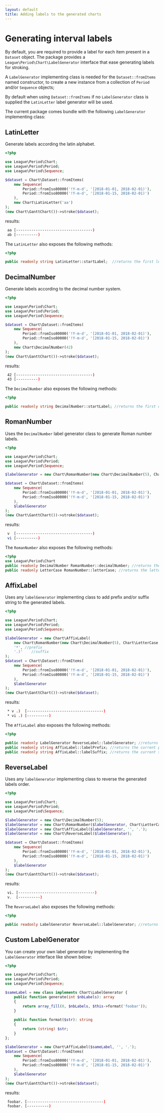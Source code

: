 ```yaml
---
layout: default
title: Adding labels to the generated charts
---
```


# Generating interval labels

By default, you are required to provide a label for each item present in a `Dataset` object.
The package provides a `League\Period\Chart\LabelGenerator` interface that ease generating labels for stroking.

A `LabelGenerator` implementing class is needed for the `Dataset::fromItems` named constructor, to create a new instance from a collection of `Period` and/or `Sequence` objects;

<p class="message-notice">By default when using <code>Dataset::fromItems</code> if no <code>LabelGenerator</code> class is supplied the <code>LatinLetter</code> label generator will be used.</p>

The current package comes bundle with the following `LabelGenerator` implementing class:

## LatinLetter

Generate labels according the latin alphabet.

~~~php
<?php

use League\Period\Chart;
use League\Period\Period;
use League\Period\Sequence;

$dataset = Chart\Dataset::fromItems(
    new Sequence(
        Period::fromIso80000('!Y-m-d', '[2018-01-01, 2018-02-01)'), 
        Period::fromIso80000('!Y-m-d', '[2018-01-15, 2018-02-01)')
    ),
    new Chart\LatinLetter('aa')
);
(new Chart\GanttChart())->stroke($dataset);
~~~

results:

~~~bash
 aa [-----------------------------------)
 ab [----------)
~~~

The `LatinLetter` also exposes the following methods:

~~~php
<?php

public readonly string LatinLetter::startLabel;  //returns the first letter to be used
~~~

## DecimalNumber

Generate labels according to the decimal number system.

~~~php
<?php

use League\Period\Chart;
use League\Period\Period;
use League\Period\Sequence;

$dataset = Chart\Dataset::fromItems(
    new Sequence(
        Period::fromIso80000('!Y-m-d', '[2018-01-01, 2018-02-01)'), 
        Period::fromIso80000('!Y-m-d', '[2018-01-15, 2018-02-01)')
    ),
    new Chart\DecimalNumber(42)
);
(new Chart\GanttChart())->stroke($dataset);
~~~

results:

~~~bash
 42 [-----------------------------------)
 43 [----------)
~~~

The `DecimalNumber` also exposes the following methods:

~~~php
<?php

public readonly string DecimalNumber::startLabel; //returns the first decimal number to be used
~~~

## RomanNumber

Uses the `DecimalNumber` label generator class to generate Roman number labels.

~~~php
<?php

use League\Period\Chart;
use League\Period\Period;
use League\Period\Sequence;

$labelGenerator = new Chart\RomanNumber(new Chart\DecimalNumber(5), Chart\LetterCase::Lower);

$dataset = Chart\Dataset::fromItems(
    new Sequence(
        Period::fromIso80000('!Y-m-d', '[2018-01-01, 2018-02-01)'),
        Period::fromIso80000('!Y-m-d', '[2018-01-15, 2018-02-01)')
    ),
    $labelGenerator
);
(new Chart\GanttChart())->stroke($dataset);
~~~

results:

~~~bash
 v  [-----------------------------------)
 vi [----------)
~~~

The `RomanNumber` also exposes the following methods:

~~~php
<?php
use League\Period\Chart
public readonly DecimalNumber RomanNumber::decimalNumber; //returns the decimal number generator
public readonly LetterCase RomanNumber::letterCase; //returns the letter casing used
~~~

## AffixLabel

Uses any `labelGenerator` implementing class to add prefix and/or suffix string to the generated labels.

~~~php
<?php

use League\Period\Chart;
use League\Period\Period;
use League\Period\Sequence;

$labelGenerator = new Chart\AffixLabel(
    new Chart\RomanNumber(new Chart\DecimalNumber(5), Chart\LetterCase::Lower),
    '*', //prefix
    '.)'    //suffix
);
$dataset = Chart\Dataset::fromItems(
    new Sequence(
        Period::fromIso80000('!Y-m-d', '[2018-01-01, 2018-02-01)'),
        Period::fromIso80000('!Y-m-d', '[2018-01-15, 2018-02-01)')
    ),
    $labelGenerator
);
(new Chart\GanttChart())->stroke($dataset);
~~~

results:

~~~bash
 * v .)  [-----------------------------------)
 * vi .) [----------)
~~~

The `AffixLabel` also exposes the following methods:

~~~php
<?php

public readonly LabelGenerator ReverseLabel::labelGenerator; //returns the decorated LabelGenerator
public readonly string AffixLabel::labelPrefix; //returns the current prefix
public readonly string AffixLabel::labelSuffix; //returns the current suffix
~~~

## ReverseLabel

Uses any `labelGenerator` implementing class to reverse the generated labels order.

~~~php
<?php

use League\Period\Chart;
use League\Period\Period;
use League\Period\Sequence;

$labelGenerator = new Chart\DecimalNumber(5);
$labelGenerator = new Chart\RomanNumber($labelGenerator, Chart\LetterCase::Lower);
$labelGenerator = new Chart\AffixLabel($labelGenerator, '', '.');
$labelGenerator = new Chart\ReverseLabel($labelGenerator);

$dataset = Chart\Dataset::fromItems(
    new Sequence(
        Period::fromIso80000('!Y-m-d', '[2018-01-01, 2018-02-01)'),
        Period::fromIso80000('!Y-m-d', '[2018-01-15, 2018-02-01)')
    ),
    $labelGenerator
);
(new Chart\GanttChart())->stroke($dataset);
~~~

results:

~~~bash
 vi. [-----------------------------------)
 v.  [----------)
~~~

The `ReverseLabel` also exposes the following methods:

~~~php
<?php

public readonly LabelGenerator ReverseLabel::labelGenerator; //returns the decorated LabelGenerator
~~~

## Custom LabelGenerator

You can create your own label generator by implementing the `LabelGenerator` interface like shown below:

~~~php
<?php

use League\Period\Chart;
use League\Period\Period;
use League\Period\Sequence;

$sameLabel = new class implements Chart\LabelGenerator {
    public function generate(int $nbLabels): array
    {
        return array_fill(0, $nbLabels, $this->format('foobar'));
    }
        
    public function format($str): string
    {
        return (string) $str;
    }
};

$labelGenerator = new Chart\AffixLabel($sameLabel, '', '.');
$dataset = Chart\Dataset::fromItems(
    new Sequence(
        Period::fromIso80000('!Y-m-d', '[2018-01-01, 2018-02-01)'),
        Period::fromIso80000('!Y-m-d', '[2018-01-15, 2018-02-01)')
    ),
    $labelGenerator
);
(new Chart\GanttChart())->stroke($dataset);
~~~

results:

~~~bash
 foobar. [-----------------------------------)
 foobar. [----------)
~~~
